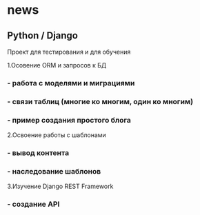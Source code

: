 # news
##  Python / Django
Проект для тестирования и для обучения

1.Осовение ORM и запросов к БД
### - работа с моделями и миграциями
### - связи таблиц (многие ко многим, один ко многим)
### - пример создания простого блога
2.Освоение работы с шаблонами
### - вывод контента
### - наследование шаблонов
3.Изучение Django REST Framework
### - создание API


